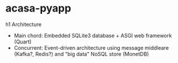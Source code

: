 # acasa-pyapp
h1 Architecture

- Main chord: Embedded SQLite3 database + ASGI web framework (Quart)
- Concurrent: Event-driven architecture using message middleare (Kafka?, Redis?) and "big data" NoSQL store (MonetDB)

